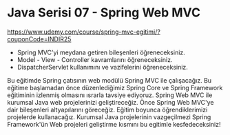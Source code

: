 # Java Serisi 07 - Spring Web MVC

https://www.udemy.com/course/spring-mvc-egitimi/?couponCode=INDIR25

- Spring MVC'yi meydana getiren bileşenleri öğreneceksiniz.
- Model - View - Controller kavramlarını öğreneceksiniz.
- DispatcherServlet kullanımını ve vazifelerini öğreneceksiniz.

Bu eğitimde Spring çatısının web modülü Spring MVC ile çalışacağız. Bu eğitime başlamadan önce düzenlediğimiz Spring Core ve Spring Framework eğitiminin izlenmiş olmasını ısrarla tavsiye ediyoruz. Spring Web MVC ile kurumsal Java web projelerinizi geliştireceğiz. Önce Spring Web MVC'ye dair bileşenleri altyapılarını göreceğiz. Eğitim boyunca öğrendiklerimizi projelerde kullanacağız. Kurumsal Java projelerinin vazgeçilmezi Spring Framework'ün Web projeleri geliştirme kısmını bu egitimle kesfedeceksiniz!
